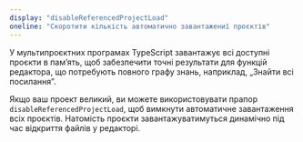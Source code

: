```yaml
---
display: "disableReferencedProjectLoad"
oneline: "Скоротити кількість автоматично завантажениї проєктів"
---
```


У мультипроєктних програмах TypeScript завантажує всі доступні проєкти в пам’ять, щоб забезпечити точні результати для функцій редактора, що потребують повного графу знань, наприклад, „Знайти всі посилання”.

Якщо ваш проект великий, ви можете використовувати прапор `disableReferencedProjectLoad`, щоб вимкнути автоматичне завантаження всіх проєктів. Натомість проєкти завантажуватимуться динамічно під час відкриття файлів у редакторі.
